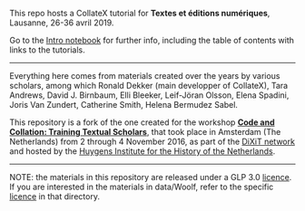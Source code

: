 
This repo hosts a CollateX tutorial for **Textes et éditions numériques**, Lausanne, 26-36 avril 2019.

Go to the [Intro notebook](workshopLausanne201904/INTRO.ipynb) for further info, including the table of contents with links to the tutorials.

---

Everything here comes from materials created over the years by various scholars, among which Ronald Dekker (main developper of CollateX), Tara Andrews, David J. Birnbaum, Elli Bleeker, Leif-Jöran Olsson, Elena Spadini, Joris Van Zundert, Catherine Smith, Helena Bermudez Sabel.

This repository is a fork of the one created for the workshop [**Code and Collation: Training Textual Scholars**](https://sites.google.com/site/dixitcodingcollation/), that took place in Amsterdam (The Netherlands) from 2 through 4 November 2016, as part of the [DiXiT network](http://dixit.uni-koeln.de/) and hosted by the [Huygens Institute for the History of the Netherlands](https://www.huygens.knaw.nl/?lang=en).

---

NOTE: the materials in this repository are released under a GLP 3.0 [licence](LICENSE). If you are interested in the materials in data/Woolf, refer to the specific [licence](workshopLausanne201904/data/Woolf) in that directory.